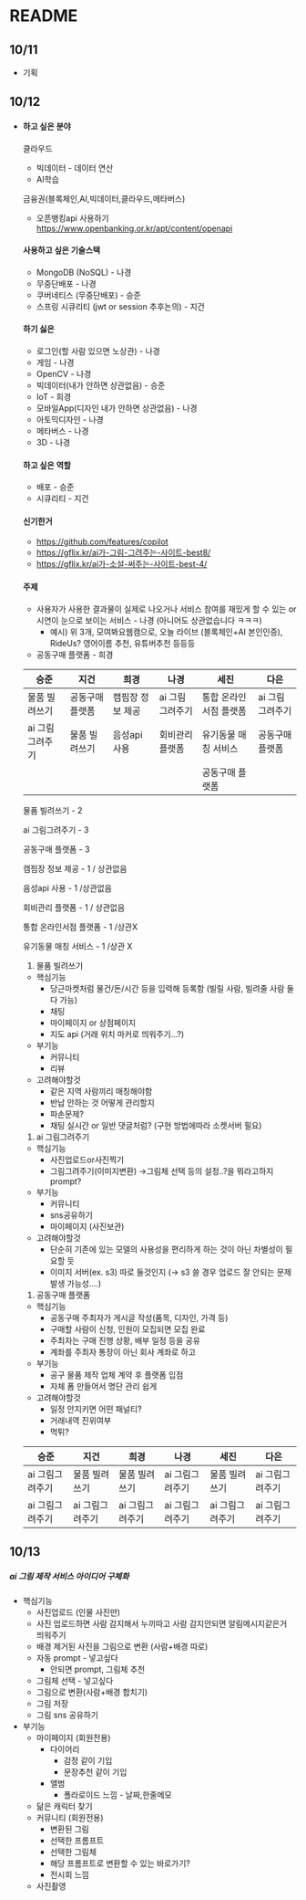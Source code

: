 # README

## 10/11

- 기획



## 10/12

- #### 하고 싶은 분야
  
  클라우드
  
  - 빅데이터 - 데이터 연산
  - AI학습
  
  금융권(블록체인,AI,빅데이터,클라우드,메타버스)
  
  - 오픈뱅킹api 사용하기 https://www.openbanking.or.kr/apt/content/openapi
  
  #### 사용하고 싶은 기술스택
  
  - MongoDB (NoSQL) - 나경
  - 무중단배포 - 나경
  - 쿠버네티스 (무중단배포) - 승준
  - 스프링 시큐리티 (jwt or session 추후논의) - 지건
  
  #### 하기 싫은
  
  - 로그인(할 사람 있으면 노상관) - 나경
  - 게임 - 나경
  - OpenCV - 나경
  - 빅데이터(내가 안하면 상관없음) - 승준
  - IoT - 희경
  - 모바일App(디자인 내가 안하면 상관없음) - 나경
  - 아토믹디자인 - 나경
  - 메타버스 - 나경
  - 3D - 나경
  
  #### 하고 싶은 역할
  
  - 배포 - 승준
  - 시큐리티 - 지건
  
  #### 신기한거
  
  - https://github.com/features/copilot
  - https://gflix.kr/ai가-그림-그려주는-사이트-best8/
  - https://gflix.kr/ai가-소설-써주는-사이트-best-4/
  
  #### 주제
  
  - 사용자가 사용한 결과물이 실제로 나오거나 서비스 참여를 재밌게 할 수 있는 or 시연이 눈으로 보이는 서비스 - 나경 (아니어도 상관없습니다 ㅋㅋㅋ)
    - 예시) 위 3개, 모여봐요웹캠으로, 오늘 라이브 (블록체인+AI 본인인증), RideUs? 영어이름 추천, 유튜버추천 등등등
  - 공동구매 플랫폼 - 희경
  
  | 승준            | 지건            | 희경             | 나경            | 세진                   | 다은            |
  | --------------- | --------------- | ---------------- | --------------- | ---------------------- | --------------- |
  | 물품 빌려쓰기   | 공동구매 플랫폼 | 캠핌장 정보 제공 | ai 그림그려주기 | 통합 온라인서점 플랫폼 | ai 그림그려주기 |
  | ai 그림그려주기 | 물품 빌려쓰기   | 음성api 사용     | 회비관리 플랫폼 | 유기동물 매칭 서비스   | 공동구매 플랫폼 |
  |                 |                 |                  |                 | 공동구매 플랫폼        |                 |
  
  물품 빌려쓰기 - 2
  
  ai 그림그려주기 - 3
  
  공동구매 플랫폼 - 3
  
  캠핌장 정보 제공 - 1 / 상관없음
  
  음성api 사용 - 1 /상관없음
  
  회비관리 플랫폼 - 1 / 상관없음
  
  통합 온라인서점 플랫폼 - 1 /상관X
  
  유기동물 매칭 서비스 - 1 /상관 X
  
  1. 물품 빌려쓰기
  
  - 핵심기능
    - 당근마켓처럼 물건/돈/시간 등을 입력해 등록함 (빌릴 사람, 빌려줄 사람 둘 다 가능)
    - 채팅
    - 마이페이지 or 상점페이지
    - 지도 api (거래 위치 마커로 띄워주기…?)
  - 부기능
    - 커뮤니티
    - 리뷰
  - 고려해야할것
    - 같은 지역 사람끼리 매칭해야함
    - 반납 안하는 것 어떻게 관리할지
    - 파손문제?
    - 채팅 실시간 or 일반 댓글처럼? (구현 방법에따라 소켓서버 필요)
  
  1. ai 그림그려주기
  
  - 핵심기능
    - 사진업로드or사진찍기
    - 그림그려주기(이미지변환) →그림체 선택 등의 설정..?을 뭐라고하지prompt?
  - 부기능
    - 커뮤니티
    - sns공유하기
    - 마이페이지 (사진보관)
  - 고려해야할것
    - 단순히 기존에 있는 모델의 사용성을 편리하게 하는 것이 아닌 차별성이 필요할 듯
    - 이미지 서버(ex. s3) 따로 둘것인지 (→ s3 쓸 경우 업로드 잘 안되는 문제 발생 가능성….)
  
  1. 공동구매 플랫폼
  
  - 핵심기능
    - 공동구매 주최자가 게시글 작성(품목, 디자인, 가격 등)
    - 구매할 사람이 신청, 인원이 모집되면 모집 완료
    - 주최자는 구매 진행 상황, 배부 일정 등을 공유
    - 계좌를 주최자 통장이 아닌 회사 계좌로 하고
  - 부기능
    - 공구 물품 제작 업체 계약 후 플랫폼 입점
    - 자체 폼 만들어서 명단 관리 쉽게
  - 고려해야할것
    - 일정 안지키면 어떤 패널티?
    - 거래내역 진위여부
    - 먹튀?
  
  | 승준            | 지건            | 희경            | 나경            | 세진            | 다은            |
  | --------------- | --------------- | --------------- | --------------- | --------------- | --------------- |
  | ai 그림그려주기 | 물품 빌려쓰기   | 물품 빌려쓰기   | ai 그림그려주기 | 물품 빌려쓰기   | ai 그림그려주기 |
  | ai 그림그려주기 | ai 그림그려주기 | ai 그림그려주기 | ai 그림그려주기 | ai 그림그려주기 | ai 그림그려주기 |



## 10/13

##### ai 그림 제작 서비스 아이디어 구체화

- 핵심기능
  - 사진업로드 (인물 사진만)
  - 사진 업로드하면 사람 감지해서 누끼따고 사람 감지안되면 알림메시지같은거 띄워주기
  - 배경 제거된 사진을 그림으로 변환 (사람+배경 따로)
  - 자동 prompt - 넣고싶다
    - 안되면 prompt, 그림체 추천
  - 그림체 선택 - 넣고싶다
  - 그림으로 변환(사람+배경 합치기)
  - 그림 저장
  - 그림 sns 공유하기
- 부기능
  - 마이페이지 (회원전용)
    - 다이어리
      - 감정 같이 기입
      - 문장추천 같이 기입
    - 앨범
      - 폴라로이드 느낌 - 날짜,한줄메모
  - 닮은 캐릭터 찾기
  - 커뮤니티 (회원전용)
    - 변환된 그림
    - 선택한 프롬프트
    - 선택한 그림체
    - 해당 프롬프트로 변환할 수 있는 바로가기?
    - 전시회 느낌
  - 사진촬영
